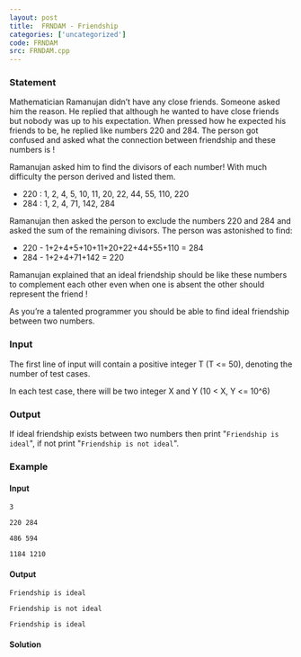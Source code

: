 ```yaml
---
layout: post
title:  FRNDAM - Friendship
categories: ['uncategorized']
code: FRNDAM
src: FRNDAM.cpp
---
```


### **Statement**

Mathematician Ramanujan didn’t have any close friends. Someone asked him the
reason. He replied that although he wanted to have close friends but nobody
was up to his expectation. When pressed how he expected his friends to be, he
replied like numbers 220 and 284. The person got confused and asked what the
connection between friendship and these numbers is !

Ramanujan asked him to find the divisors of each number! With much difficulty
the person derived and listed them.

  * 220 : 1, 2, 4, 5, 10, 11, 20, 22, 44, 55, 110, 220
  * 284 : 1, 2, 4, 71, 142, 284

Ramanujan then asked the person to exclude the numbers 220 and 284 and asked
the sum of the remaining divisors. The person was astonished to find:

  * 220 - 1+2+4+5+10+11+20+22+44+55+110 = 284
  * 284 - 1+2+4+71+142 = 220

Ramanujan explained that an ideal friendship should be like these numbers to
complement each other even when one is absent the other should represent the
friend !

As you’re a talented programmer you should be able to find ideal friendship
between two numbers.

### Input

The first line of input will contain a positive integer T (T  <= 50),
denoting the number of test cases.

In each test case, there will be two integer X and Y (10  < X, Y <=
10^6)

### Output

If ideal friendship exists between two numbers then print "`Friendship is
ideal`", if not print "`Friendship is not ideal`".

### Example

#### Input

    
    
    3
    220 284
    486 594
    1184 1210

#### Output

    
    
    Friendship is ideal
    Friendship is not ideal
    Friendship is ideal



#### **Solution**



